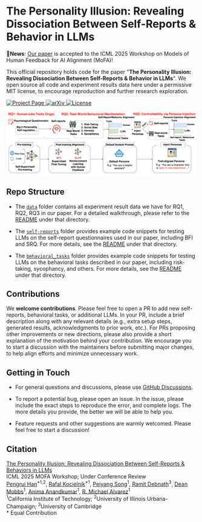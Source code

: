 # The Personality Illusion: Revealing Dissociation Between Self-Reports & Behavior in LLMs

🚩**News**: [Our paper](https://openreview.net/forum?id=pdLNGgdO1A&referrer=%5Bthe%20profile%20of%20Pengrui%20Han%5D(%2Fprofile%3Fid%3D~Pengrui_Han1)) is accepted to the ICML 2025 Workshop on Models of Human Feedback for AI Alignment (MoFA)!

This official repository holds code for the paper "**The Personality Illusion: Revealing Dissociation Between Self-Reports & Behavior in LLMs**". We open source all code and experiment results data here under a permissive MIT license, to encourage reproduction and further research exploration.

<p align="left">
    <a href="https://pengrui-han.github.io/LLM_Personality.github.io/">
        <img alt="Project Page" src="https://img.shields.io/badge/Project-Page-blue">
    </a>
    <a href="http://arxiv.org/abs/2507.10540">
        <img alt="arXiv" src="https://img.shields.io/badge/arXiv-2507.10540-red?logo=arxiv">
    </a>
    <a href="LICENSE">
        <img alt="License" src="https://img.shields.io/badge/LICENSE-MIT-green">
    </a>
</p>

![Alt text](assets/workflow.png "Optional Title")


## Repo Structure

* The [`data`](data) folder contains all experiment result data we have for RQ1, RQ2, RQ3 in our paper. For a detailed walkthrough, please refer to the [README](data/README.md) under that directory.

* The [`self-reports`](self-reports) folder provides example code snippets for testing LLMs on the self-report questionnaires used in our paper, including BFI and SRQ. For more details, see the [README](self-reports/README.md) under that directory.

* The [`behavioral_tasks`](behavioral_tasks) folder provides example code snippets for testing LLMs on the behavioral tasks described in our paper, including risk-taking, sycophancy, and others. For more details, see the [README](behavioral_tasks/README.md) under that directory.

## Contributions

We **welcome contributions**. Please feel free to open a PR to add new self-reports, behavioral tasks, or additional LLMs. In your PR, include a brief description along with any relevant details (e.g., extra setup steps, generated results, acknowledgments to prior work, etc.). For PRs proposing other improvements or new directions, please also provide a short explanation of the motivation behind your contribution. We encourage you to start a discussion with the maintainers before submitting major changes, to help align efforts and minimize unnecessary work.

## Getting in Touch

* For general questions and discussions, please use [GitHub Discussions](https://github.com/psychology-of-AI/Personality-Illusion/discussions). 

* To report a potential bug, please open an issue. In the issue, please include the exact steps to reproduce the error, and complete logs. The more details you provide, the better we will be able to help you.

* Feature requests and other suggestions are warmly welcomed. Please feel free to start a discussion!

## Citation

[The Personality Illusion: Revealing Dissociation Between Self-Reports & Behaviors in LLMs](https://aclanthology.org/2024.findings-emnlp.322/)  
ICML 2025 MOFA Workshop; Under Conference Review <br>
[Pengrui Han](https://pengrui-han.github.io/)<sup>*1,2</sup>, [Rafal Kocielnik](https://www.rkocielnik.com/)<sup>*1</sup>, [Peiyang Song](https://peiyang-song.github.io/)<sup>1</sup>, [Ramit Debnath](https://www.arct.cam.ac.uk/staff/dr-ramit-debnath)<sup>3</sup>, [Dean Mobbs](https://www.hss.caltech.edu/people/dean-mobbs)<sup>1</sup>, [Anima Anandkumar](https://tensorlab.cms.caltech.edu/users/anima/)<sup>1</sup>, [R. Michael Alvarez](https://www.hss.caltech.edu/people/r-michael-alvarez)<sup>1</sup>  <br>
<sup>1</sup>California Institute of Technology; <sup>2</sup>University of Illinois Urbana-Champaign; <sup>3</sup>University of Cambridge <br>
\* Equal Contribution

```bibtex

```
